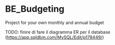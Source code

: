 # BE_Budgeting

Project for your own monthly and annual budget

TODO: finire di fare il diagramma ER per il database (https://app.sqldbm.com/MySQL/Edit/p178449/)
